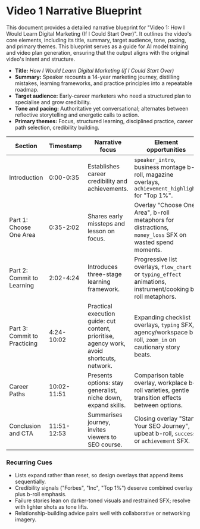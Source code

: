 # Video 1 Narrative Blueprint

This document provides a detailed narrative blueprint for "Video 1: How I Would Learn Digital Marketing (If I Could Start Over)". It outlines the video's core elements, including its title, summary, target audience, tone, pacing, and primary themes. This blueprint serves as a guide for AI model training and video plan generation, ensuring that the output aligns with the original video's intent and structure.

- **Title:** *How I Would Learn Digital Marketing (If I Could Start Over)*
- **Summary:** Speaker recounts a 14-year marketing journey, distilling mistakes, learning frameworks, and practice principles into a repeatable roadmap.
- **Target audience:** Early-career marketers who need a structured plan to specialise and grow credibility.
- **Tone and pacing:** Authoritative yet conversational; alternates between reflective storytelling and energetic calls to action.
- **Primary themes:** Focus, structured learning, disciplined practice, career path selection, credibility building.

| Section | Timestamp | Narrative focus | Element opportunities | Emotional tone |
| ------- | --------- | --------------- | --------------------- | -------------- |
| Introduction | 0:00-0:35 | Establishes career credibility and achievements. | `speaker_intro`, business montage b-roll, magazine overlays, `achievement_highlight` for "Top 1%". | Confident, aspirational |
| Part 1: Choose One Area | 0:35-2:02 | Shares early missteps and lesson on focus. | Overlay "Choose One Area", b-roll metaphors for distractions, `money_loss` SFX on wasted spend moments. | Cautionary, reflective |
| Part 2: Commit to Learning | 2:02-4:24 | Introduces three-stage learning framework. | Progressive list overlays, `flow_chart` or `typing_effect` animations, instrument/cooking b-roll metaphors. | Instructive, structured |
| Part 3: Commit to Practicing | 4:24-10:02 | Practical execution guide: cut content, prioritise, agency work, avoid shortcuts, network. | Expanding checklist overlays, `typing` SFX, agency/workspace b-roll, `zoom_in` on cautionary story beats. | Motivational, urgent |
| Career Paths | 10:02-11:51 | Presents options: stay generalist, niche down, expand skills. | Comparison table overlay, workplace b-roll varieties, gentle transition effects between options. | Strategic, optimistic |
| Conclusion and CTA | 11:51-12:53 | Summarises journey, invites viewers to SEO course. | Closing overlay "Start Your SEO Journey", upbeat b-roll, `success` or `achievement` SFX. | Encouraging, forward-looking |

### Recurring Cues

- Lists expand rather than reset, so design overlays that append items sequentially.
- Credibility signals ("Forbes", "Inc", "Top 1%") deserve combined overlay plus b-roll emphasis.
- Failure stories lean on darker-toned visuals and restrained SFX; resolve with lighter shots as tone lifts.
- Relationship-building advice pairs well with collaborative or networking imagery.

